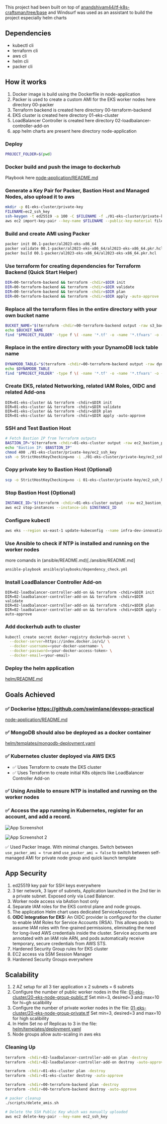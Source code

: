 This project had been built on top of [anandshivam44/tf-k8s-craftsman/tree/base](https://github.com/anandshivam44/tf-k8s-craftsman/tree/base) and Windsurf was used as an assistant to build the project especially helm charts

## Dependencies

- kubectl cli
- terraform cli
- aws cli
- helm cli
- packer cli

## How it works

1. Docker image is build using the Dockerfile in node-application
2. Packer is used to create a custom AMI for the EKS worker nodes here directory 00-packer
3. Terraform backend is created here directory 00-terraform-backend
4. EKS cluster is created here directory 01-eks-cluster
5. LoadBalancer Controller is created here directory 02-loadbalancer-controller-add-on
6. app helm charts are present here directory node-application

### Deploy
```bash
PROJECT_FOLDER=$(pwd)
```

### Docker build and push the image to dockerhub

Playbook here  [node-application/README.md](./node-application/README.md)

### Generate a Key Pair for Packer, Bastion Host and Managed Nodes, also upload it to aws

```bash
mkdir -p 01-eks-cluster/private-key
FILENAME=ec2_ssh_key
ssh-keygen -t ed25519 -a 100 -C $FILENAME -f ./01-eks-cluster/private-key/$FILENAME -N ''
aws ec2 import-key-pair --key-name $FILENAME --public-key-material fileb://./01-eks-cluster/private-key/$FILENAME.pub
```

### Build and create AMI using Packer

```bash
packer init 00.1-packer/al2023-eks-x86_64
packer validate 00.1-packer/al2023-eks-x86_64/al2023-eks-x86_64.pkr.hcl
packer build 00.1-packer/al2023-eks-x86_64/al2023-eks-x86_64.pkr.hcl
```

### Use terraform for creating dependencies for Terraform Backend (Quick Start Helper)

```bash
DIR=00-terraform-backend && terraform -chdir=$DIR init
DIR=00-terraform-backend && terraform -chdir=$DIR validate
DIR=00-terraform-backend && terraform -chdir=$DIR plan
DIR=00-terraform-backend && terraform -chdir=$DIR apply -auto-approve
```

### Replace all the terraform files in the entire directory with your own bucket name

```bash
BUCKET_NAME="$(terraform -chdir=00-terraform-backend output -raw s3_backend_bucket_name)"
echo $BUCKET_NAME
find "$PROJECT_FOLDER" -type f \( -name '*.tf' -o -name '*.tfvars' -o -name '*.tf.json' \) -exec sed -i "" -e 's/terraform-backend-placeholder/'"$BUCKET_NAME"'/g' {} + 
```

### Replace in the entire directory with your DynamoDB lock table name

```bash
DYNAMODB_TABLE="$(terraform -chdir=00-terraform-backend output -raw dynamodb_lock_table_name)"
echo $DYNAMODB_TABLE
find "$PROJECT_FOLDER" -type f \( -name '*.tf' -o -name '*.tfvars' -o -name '*.tf.json' \) -exec sed -i "" -e 's/dynamo-db-placeholder/'"$DYNAMODB_TABLE"'/g' {} +
```

### Create EKS, related Networking, related IAM Roles, OIDC and related Add-ons

```
DIR=01-eks-cluster && terraform -chdir=$DIR init
DIR=01-eks-cluster && terraform -chdir=$DIR validate
DIR=01-eks-cluster && terraform -chdir=$DIR plan
DIR=01-eks-cluster && terraform -chdir=$DIR apply -auto-approve
```

### SSH and Test Bastion Host

```bash
# Fetch Bastion IP from Terraform outputs
BASTION_IP="$(terraform -chdir=01-eks-cluster output -raw ec2_bastion_public_ip)"
echo "Bastion IP: $BASTION_IP"
chmod 400 ./01-eks-cluster/private-key/ec2_ssh_key
ssh -o StrictHostKeyChecking=no -i ./01-eks-cluster/private-key/ec2_ssh_key ec2-user@"$BASTION_IP"
```

### Copy private key to Bastion Host (Optional)

```bash
scp -o StrictHostKeyChecking=no -i 01-eks-cluster/private-key/ec2_ssh_key 01-eks-cluster/private-key/ec2_ssh_key ec2-user@$(terraform -chdir=01-eks-cluster output -raw ec2_bastion_public_ip):/home/ec2-user/
```

### Stop Bastion Host (Optional)

```bash
INSTANCE_ID="$(terraform -chdir=01-eks-cluster output -raw ec2_bastion_public_instance_ids)"
aws ec2 stop-instances --instance-ids $INSTANCE_ID
```

### Configure kubectl

```bash
aws eks --region us-east-1 update-kubeconfig --name infra-dev-innovation-hub --alias infra-dev-innovation-hub
```

### Use Ansible to check if NTP is installed and running on the worker nodes
more comands in (ansible/README.md)[./ansible/README.md]
```bash
ansible-playbook ansible/playbooks/dependency_check.yml
```

### Install LoadBalancer Controller Add-on

```
DIR=02-loadbalancer-controller-add-on && terraform -chdir=$DIR init
DIR=02-loadbalancer-controller-add-on && terraform -chdir=$DIR validate
DIR=02-loadbalancer-controller-add-on && terraform -chdir=$DIR plan
DIR=02-loadbalancer-controller-add-on && terraform -chdir=$DIR apply -auto-approve
```

### Add dockerhub auth to cluster

```bash
kubectl create secret docker-registry dockerhub-secret \
  --docker-server=https://index.docker.io/v1/ \
  --docker-username=<your-docker-username> \
  --docker-password=<your-docker-access-token> \
  --docker-email=<your-email>
```

### Deploy the helm application

[helm/README.md](./helm/README.md)

## Goals Achieved

### ✅ Dockerise https://github.com/swimlane/devops-practical

[node-application/README.md](./node-application/README.md)

### ✅ MongoDB should also be deployed as a docker container

[helm/templates/mongodb-deployment.yaml](./helm/templates/mongodb-deployment.yaml)

### ✅ Kubernetes cluster deployed via AWS EKS

- ✅ Uses Terraform to create the EKS cluster
- ✅ Uses Terraform to create initial K8s objects like LoadBalancer Controller Add-on

### ✅ Using Ansible to ensure NTP is installed and running on the worker nodes

### ✅ Access the app running in Kubernetes, register for an account, and add a record.

![App Screenshot](images/Screenshot%202025-09-07%20at%2012.59.58%E2%80%AFAM.png)

![App Screenshot 2](images/Screenshot%202025-09-07%20at%201.00.37%E2%80%AFAM.png)

✅ Used Packer Image. With minimal changes. 
Switch between `use_packer_ami = true` and `use_packer_ami = false` to switch between  self-managed AMI for private node group and quick launch template

## App Security

1. ed25519 key pair for SSH keys everywhere
2. 3 tier network, 3 layer of subnets, Application launched in the 2nd tier in a private subnet. Exposed only via Load Balancer.
3. Worker node access via bAstion host only
4. Separate IAM roles for the EKS control plane and node groups.
5. The application Helm chart uses dedicated ServiceAccounts
6. **OIDC Integration for EKS:** An OIDC provider is configured for the cluster to enable IAM Roles for Service Accounts (IRSA). This allows pods to assume IAM roles with fine-grained permissions, eliminating the need for long-lived AWS credentials inside the cluster. Service accounts are annotated with an IAM role ARN, and pods automatically receive temporary, secure credentials from AWS STS.
7. Hardened Security Group rules for EKS cluster
8. EC2 access via SSM Session Manager
9. Hardened Security Groups everywhere

## Scalability
1. 2 AZ setup for all 3 tier application x 2 subnets = 6 subnets
2. Configure the number of public worker nodes in the file: [01-eks-cluster/20-eks-node-group-public.tf](./01-eks-cluster/20-eks-node-group-public.tf) Set min=3, desired=3 and max=10 for hi~gh scalibility
3. Configure the number of private worker nodes in the file: [01-eks-cluster/20-eks-node-group-private.tf](./01-eks-cluster/20-eks-node-group-private.tf) Set min=3, desired=3 and max=10 for high scalibility
4. In Helm Set no of Replicas to 3 in the file: [helm/templates/deployment.yaml](./helm/templates/deployment.yaml)
5. Node groups allow auto-scaling in aws eks



### Cleaning Up
```bash
terraform -chdir=02-loadbalancer-controller-add-on plan -destroy 
terraform -chdir=02-loadbalancer-controller-add-on destroy -auto-approve

terraform -chdir=01-eks-cluster plan -destroy 
terraform -chdir=01-eks-cluster destroy -auto-approve

terraform -chdir=00-terraform-backend plan -destroy 
terraform -chdir=00-terraform-backend destroy -auto-approve

# packer cleanup
./scripts/delete_amis.sh

# Delete the SSH Public Key which was manually uploaded
aws ec2 delete-key-pair --key-name ec2_ssh_key
```

